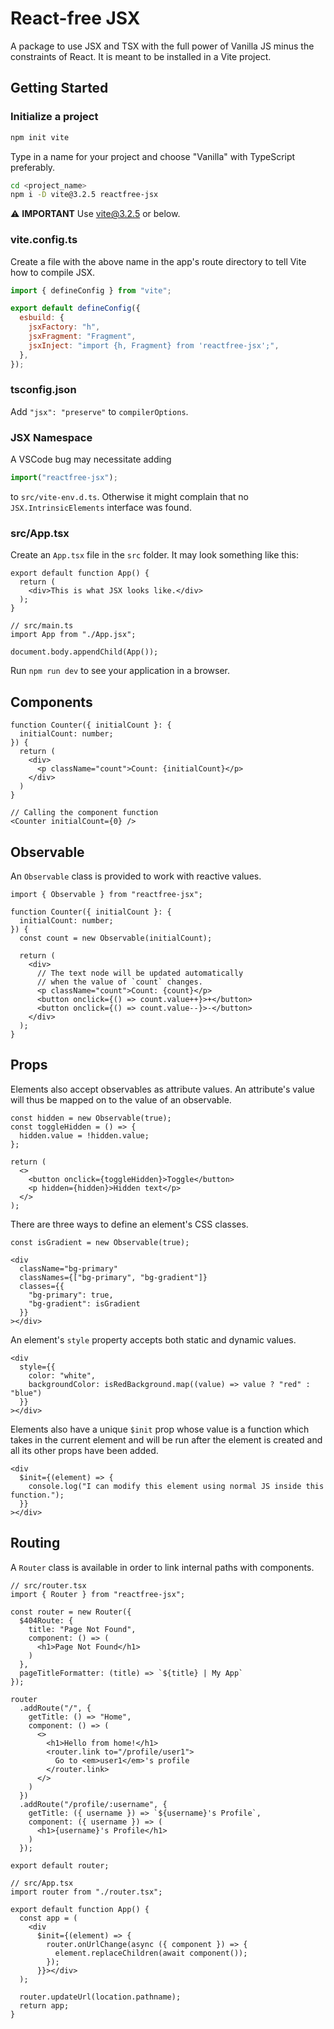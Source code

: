 # React-free JSX

A package to use JSX and TSX with the full power of Vanilla JS minus the constraints of React. It is meant to be installed in a Vite project.

## Getting Started

### Initialize a project

```bash
npm init vite
```

Type in a name for your project and choose "Vanilla" with TypeScript preferably.

```bash
cd <project_name>
npm i -D vite@3.2.5 reactfree-jsx
```

⚠️ **IMPORTANT** Use vite@3.2.5 or below.

### vite.config.ts

Create a file with the above name in the app's route directory to tell Vite how to compile JSX.

```javascript
import { defineConfig } from "vite";

export default defineConfig({
  esbuild: {
    jsxFactory: "h",
    jsxFragment: "Fragment",
    jsxInject: "import {h, Fragment} from 'reactfree-jsx';",
  },
});
```

### tsconfig.json

Add `"jsx": "preserve"` to `compilerOptions`.

### JSX Namespace

A VSCode bug may necessitate adding

```javascript
import("reactfree-jsx");
```

to `src/vite-env.d.ts`. Otherwise it might complain that no `JSX.IntrinsicElements` interface was found.

### src/App.tsx

Create an `App.tsx` file in the `src` folder. It may look something like this:

```tsx
export default function App() {
  return (
    <div>This is what JSX looks like.</div>
  );
}

// src/main.ts
import App from "./App.jsx";

document.body.appendChild(App());
```

Run `npm run dev` to see your application in a browser.

## Components

```tsx
function Counter({ initialCount }: {
  initialCount: number;
}) {
  return (
    <div>
      <p className="count">Count: {initialCount}</p>
    </div>
  )
}

// Calling the component function
<Counter initialCount={0} />
```

## Observable

An `Observable` class is provided to work with reactive values.

```tsx
import { Observable } from "reactfree-jsx";

function Counter({ initialCount }: {
  initialCount: number;
}) {
  const count = new Observable(initialCount);

  return (
    <div>
      // The text node will be updated automatically
      // when the value of `count` changes.
      <p className="count">Count: {count}</p>
      <button onclick={() => count.value++}>+</button>
      <button onclick={() => count.value--}>-</button>
    </div>
  );
}
```

## Props

Elements also accept observables as attribute values. An attribute's value will thus be mapped on to the value of an observable.

```tsx
const hidden = new Observable(true);
const toggleHidden = () => {
  hidden.value = !hidden.value;
};

return (
  <>
    <button onclick={toggleHidden}>Toggle</button>
    <p hidden={hidden}>Hidden text</p>
  </>
);
```

There are three ways to define an element's CSS classes.

```tsx
const isGradient = new Observable(true);

<div
  className="bg-primary"
  classNames={["bg-primary", "bg-gradient"]}
  classes={{
    "bg-primary": true,
    "bg-gradient": isGradient
  }}
></div>
```

An element's `style` property accepts both static and dynamic values.

```tsx
<div
  style={{
    color: "white",
    backgroundColor: isRedBackground.map((value) => value ? "red" : "blue")
  }}
></div>
```

Elements also have a unique `$init` prop whose value is a function which takes in the current element and will be run after the element is created and all its other props have been added.

```tsx
<div
  $init={(element) => {
    console.log("I can modify this element using normal JS inside this function.");
  }}
></div>
```

## Routing

A `Router` class is available in order to link internal paths with components.

```tsx
// src/router.tsx
import { Router } from "reactfree-jsx";

const router = new Router({
  $404Route: {
    title: "Page Not Found",
    component: () => (
      <h1>Page Not Found</h1>
    )
  },
  pageTitleFormatter: (title) => `${title} | My App`
});

router
  .addRoute("/", {
    getTitle: () => "Home",
    component: () => (
      <>
        <h1>Hello from home!</h1>
        <router.link to="/profile/user1">
          Go to <em>user1</em>'s profile
        </router.link>
      </>
    )
  })
  .addRoute("/profile/:username", {
    getTitle: ({ username }) => `${username}'s Profile`,
    component: ({ username }) => (
      <h1>{username}'s Profile</h1>
    )
  });

export default router;

// src/App.tsx
import router from "./router.tsx";

export default function App() {
  const app = (
    <div
      $init={(element) => {
        router.onUrlChange(async ({ component }) => {
          element.replaceChildren(await component());
        });
      }}></div>
  );

  router.updateUrl(location.pathname);
  return app;
}
```